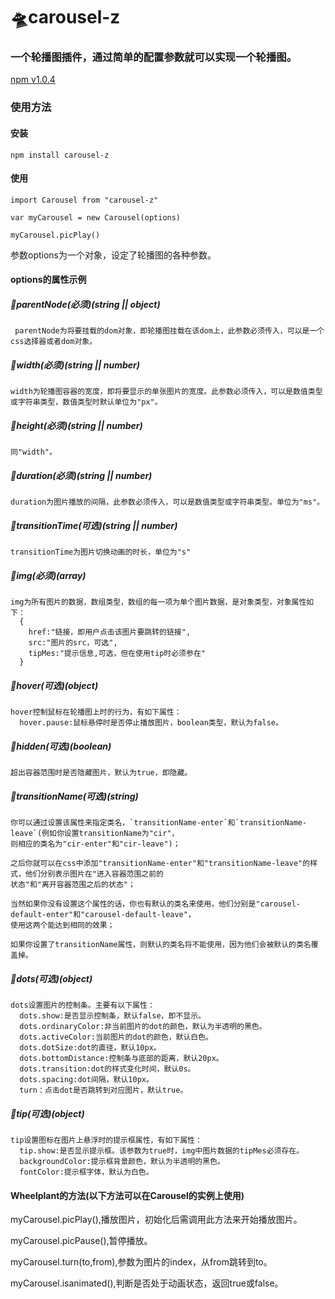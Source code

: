 # 🛸carousel-z
### 一个轮播图插件，通过简单的配置参数就可以实现一个轮播图。

[npm v1.0.4][npm-url]


[npm-url]: https://www.npmjs.com/package/carousel-z

### 使用方法

#### 安装
`npm install carousel-z`

#### 使用
`import Carousel from "carousel-z"`

`var myCarousel = new Carousel(options)`

`myCarousel.picPlay()`

参数options为一个对象，设定了轮播图的各种参数。

#### options的属性示例
##### 🍊parentNode(必须)(string || object)</font>
 
     parentNode为将要挂载的dom对象，即轮播图挂载在该dom上，此参数必须传入，可以是一个css选择器或者dom对象。
     
##### 🍊width(必须)(string || number)

    width为轮播图容器的宽度，即将要显示的单张图片的宽度。此参数必须传入，可以是数值类型或字符串类型，数值类型时默认单位为"px"。
    
##### 🍊height(必须)(string || number)

    同"width"。
    
##### 🍊duration(必须)(string || number)

    duration为图片播放的间隔，此参数必须传入，可以是数值类型或字符串类型。单位为"ms"。
    
##### 🍊transitionTime(可选)(string || number)

    transitionTime为图片切换动画的时长，单位为"s"

##### 🍊img(必须)(array)

    img为所有图片的数据，数组类型，数组的每一项为单个图片数据，是对象类型，对象属性如下：
      {
        href:"链接，即用户点击该图片要跳转的链接",
        src:"图片的src，可选",
        tipMes:"提示信息,可选，但在使用tip时必须参在"
      }

##### 🍊hover(可选)(object)

    hover控制鼠标在轮播图上时的行为，有如下属性：
      hover.pause:鼠标悬停时是否停止播放图片，boolean类型，默认为false。
     
##### 🍊hidden(可选)(boolean)

    超出容器范围时是否隐藏图片，默认为true，即隐藏。

##### 🍊transitionName(可选)(string)

    你可以通过设置该属性来指定类名，`transitionName-enter`和`transitionName-leave`(例如你设置transitionName为"cir"，
    则相应的类名为"cir-enter"和"cir-leave")；

    之后你就可以在css中添加"transitionName-enter"和"transitionName-leave"的样式，他们分别表示图片在"进入容器范围之前的
    状态"和"离开容器范围之后的状态"；

    当然如果你没有设置这个属性的话，你也有默认的类名来使用，他们分别是"carousel-default-enter"和"carousel-default-leave"，
    使用这两个能达到相同的效果；

    如果你设置了transitionName属性，则默认的类名将不能使用，因为他们会被默认的类名覆盖掉。

##### 🍊dots(可选)(object)

    dots设置图片的控制条。主要有以下属性：
      dots.show:是否显示控制条，默认false，即不显示。
      dots.ordinaryColor:非当前图片的dot的颜色，默认为半透明的黑色。
      dots.activeColor:当前图片的dot的颜色，默认白色。
      dots.dotSize:dot的直径，默认10px。
      dots.bottomDistance:控制条与底部的距离，默认20px。
      dots.transition:dot的样式变化时间，默认0s。
      dots.spacing:dot间隔，默认10px。
      turn：点击dot是否跳转到对应图片，默认true。
      
##### 🍊tip(可选)(object)

    tip设置图标在图片上悬浮时的提示框属性，有如下属性：
      tip.show:是否显示提示框。该参数为true时，img中图片数据的tipMes必须存在。
      backgroundColor:提示框背景颜色，默认为半透明的黑色。
      fontColor:提示框字体，默认为白色。
      
#### Wheelplant的方法(以下方法可以在Carousel的实例上使用)

myCarousel.picPlay(),播放图片，初始化后需调用此方法来开始播放图片。

myCarousel.picPause(),暂停播放。

myCarousel.turn(to,from),参数为图片的index，从from跳转到to。

myCarousel.isanimated(),判断是否处于动画状态，返回true或false。




      
      
      
      
      
      
      
      
      
      
      
      
      
      
